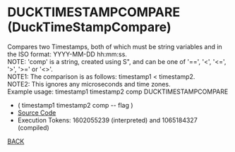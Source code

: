 # DUCKTIMESTAMPCOMPARE &emsp; (DuckTimeStampCompare)
Compares two Timestamps, both of which must be string variables and in the ISO format: YYYY-MM-DD hh:mm:ss.<br/>NOTE: 'comp' is a string, created using S", and can be one of '==', '<', '<=', '>', '>=' or '<>'.<br/>NOTE1: The comparison is as follows: timestamp1 < timestamp2.<br/>NOTE2: This ignores any microseconds and time zones.<br/>Example usage: timestamp1 timestamp2 comp DUCKTIMESTAMPCOMPARE
* ( timestamp1 timestamp2 comp -- flag )
* [Source Code](../words/duckdb/DuckTimeStampCompare.cs)
* Execution Tokens: 1602055239 (interpreted) and 1065184327 (compiled)


[BACK](builtins.md#DuckTimeStampCompare)
